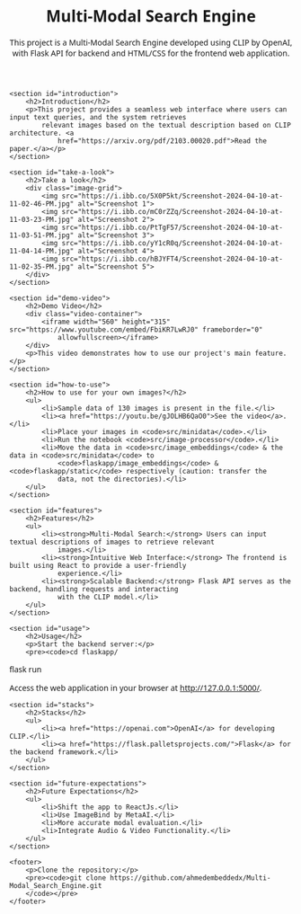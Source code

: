 <!DOCTYPE html>
<html lang="en">

<head>
    <meta charset="UTF-8">
    <meta name="viewport" content="width=device-width, initial-scale=1.0">
    <title>Multi-Modal Search Engine</title>
</head>

<body style="font-family:'Segoe UI', Tahoma, Geneva, Verdana, sans-serif">
    <header>
        <h1>Multi-Modal Search Engine</h1>
        <p>This project is a Multi-Modal Search Engine developed using CLIP by OpenAI, with Flask API for backend and
            HTML/CSS for the frontend web application.</p>
    </header>

    <section id="introduction">
        <h2>Introduction</h2>
        <p>This project provides a seamless web interface where users can input text queries, and the system retrieves
            relevant images based on the textual description based on CLIP architecture. <a
                href="https://arxiv.org/pdf/2103.00020.pdf">Read the paper.</a></p>
    </section>

    <section id="take-a-look">
        <h2>Take a look</h2>
        <div class="image-grid">
            <img src="https://i.ibb.co/5X0P5kt/Screenshot-2024-04-10-at-11-02-46-PM.jpg" alt="Screenshot 1">
            <img src="https://i.ibb.co/mC0rZZq/Screenshot-2024-04-10-at-11-03-23-PM.jpg" alt="Screenshot 2">
            <img src="https://i.ibb.co/PtTgF57/Screenshot-2024-04-10-at-11-03-51-PM.jpg" alt="Screenshot 3">
            <img src="https://i.ibb.co/yY1cR0q/Screenshot-2024-04-10-at-11-04-14-PM.jpg" alt="Screenshot 4">
            <img src="https://i.ibb.co/hBJYFT4/Screenshot-2024-04-10-at-11-02-35-PM.jpg" alt="Screenshot 5">
        </div>
    </section>

    <section id="demo-video">
        <h2>Demo Video</h2>
        <div class="video-container">
            <iframe width="560" height="315" src="https://www.youtube.com/embed/FbiKR7LwRJ0" frameborder="0"
                allowfullscreen></iframe>
        </div>
        <p>This video demonstrates how to use our project's main feature.</p>
    </section>

    <section id="how-to-use">
        <h2>How to use for your own images?</h2>
        <ul>
            <li>Sample data of 130 images is present in the file.</li>
            <li><a href="https://youtu.be/gJOLHB6QaO0">See the video</a>.</li>
            <li>Place your images in <code>src/minidata</code>.</li>
            <li>Run the notebook <code>src/image-processor</code>.</li>
            <li>Move the data in <code>src/image_embeddings</code> & the data in <code>src/minidata</code> to
                <code>flaskapp/image_embeddings</code> & <code>flaskapp/static</code> respectively (caution: transfer the
                data, not the directories).</li>
        </ul>
    </section>

    <section id="features">
        <h2>Features</h2>
        <ul>
            <li><strong>Multi-Modal Search:</strong> Users can input textual descriptions of images to retrieve relevant
                images.</li>
            <li><strong>Intuitive Web Interface:</strong> The frontend is built using React to provide a user-friendly
                experience.</li>
            <li><strong>Scalable Backend:</strong> Flask API serves as the backend, handling requests and interacting
                with the CLIP model.</li>
        </ul>
    </section>

    <section id="usage">
        <h2>Usage</h2>
        <p>Start the backend server:</p>
        <pre><code>cd flaskapp/
flask run
        </code></pre>
        <p>Access the web application in your browser at <a href="http://127.0.0.1:5000/">http://127.0.0.1:5000/</a>.
        </p>
    </section>

    <section id="stacks">
        <h2>Stacks</h2>
        <ul>
            <li><a href="https://openai.com">OpenAI</a> for developing CLIP.</li>
            <li><a href="https://flask.palletsprojects.com/">Flask</a> for the backend framework.</li>
        </ul>
    </section>

    <section id="future-expectations">
        <h2>Future Expectations</h2>
        <ul>
            <li>Shift the app to ReactJs.</li>
            <li>Use ImageBind by MetaAI.</li>
            <li>More accurate modal evaluation.</li>
            <li>Integrate Audio & Video Functionality.</li>
        </ul>
    </section>

    <footer>
        <p>Clone the repository:</p>
        <pre><code>git clone https://github.com/ahmedembeddedx/Multi-Modal_Search_Engine.git
        </code></pre>
    </footer>
</body>

</html>
